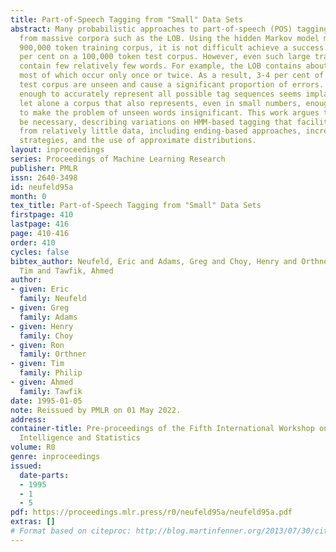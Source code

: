 ```yaml
---
title: Part-of-Speech Tagging from "Small" Data Sets
abstract: Many probabilistic approaches to part-of-speech (POS) tagging compile statistics
  from massive corpora such as the LOB. Using the hidden Markov model method on a
  900,000 token training corpus, it is not difficult achieve a success rate of 95
  per cent on a 100,000 token test corpus. However, even such large training corpora
  contain few relatively few words. For example, the LOB contains about 45,000 words,
  most of which occur only once or twice. As a result, 3-4 per cent of tokens in the
  test corpus are unseen and cause a significant proportion of errors. A corpus large
  enough to accurately represent all possible tag sequences seems implausible enough,
  let alone a corpus that also represents, even in small numbers, enough of English
  to make the problem of unseen words insignificant. This work argues this may not
  be necessary, describing variations on HMM-based tagging that facilitate learning
  from relatively little data, including ending-based approaches, incremental learning
  strategies, and the use of approximate distributions.
layout: inproceedings
series: Proceedings of Machine Learning Research
publisher: PMLR
issn: 2640-3498
id: neufeld95a
month: 0
tex_title: Part-of-Speech Tagging from "Small" Data Sets
firstpage: 410
lastpage: 416
page: 410-416
order: 410
cycles: false
bibtex_author: Neufeld, Eric and Adams, Greg and Choy, Henry and Orthner, Ron and Philip,
  Tim and Tawfik, Ahmed
author:
- given: Eric 
  family: Neufeld 
- given: Greg
  family: Adams
- given: Henry
  family: Choy
- given: Ron
  family: Orthner
- given: Tim
  family: Philip
- given: Ahmed
  family: Tawfik
date: 1995-01-05
note: Reissued by PMLR on 01 May 2022.
address:
container-title: Pre-proceedings of the Fifth International Workshop on Artificial
  Intelligence and Statistics
volume: R0
genre: inproceedings
issued:
  date-parts:
  - 1995
  - 1
  - 5
pdf: https://proceedings.mlr.press/r0/neufeld95a/neufeld95a.pdf
extras: []
# Format based on citeproc: http://blog.martinfenner.org/2013/07/30/citeproc-yaml-for-bibliographies/
---
```

